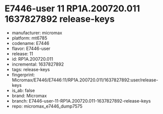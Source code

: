 # E7446-user 11 RP1A.200720.011 1637827892 release-keys
- manufacturer: micromax
- platform: mt6785
- codename: E7446
- flavor: E7446-user
- release: 11
- id: RP1A.200720.011
- incremental: 1637827892
- tags: release-keys
- fingerprint: Micromax/E7446/E7446:11/RP1A.200720.011/1637827892:user/release-keys
- is_ab: false
- brand: Micromax
- branch: E7446-user-11-RP1A.200720.011-1637827892-release-keys
- repo: micromax_e7446_dump7575
